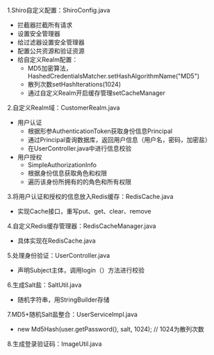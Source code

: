 1.Shiro自定义配置：ShiroConfig.java
- 拦截器拦截所有请求
- 设置安全管理器
- 给过滤器设置安全管理器
- 配置公共资源和验证资源
- 给自定义Realm配置：
    - MD5加密算法，HashedCredentialsMatcher.setHashAlgorithmName("MD5")
    - 散列次数setHashIterations(1024)
    - 通过自定义Realm开启缓存管理setCacheManager

2.自定义Realm域：CustomerRealm.java
- 用户认证
    - 根据形参AuthenticationToken获取身份信息Principal
    - 通过Principal查询数据库，返回用户信息（用户名，密码，加密盐）
    - 在UserController.java中进行信息校验
- 用户授权
    - SimpleAuthorizationInfo
    - 根据身份信息获取角色和权限
    - 遍历该身份所拥有的的角色和所有权限

3.将用户认证和授权的信息放入Redis缓存：RedisCache.java
- 实现Cache接口，重写put、get、clear、remove

4.自定义Redis缓存管理器：RedisCacheManager.java
- 具体实现在RedisCache.java

5.处理身份验证：UserController.java
- 声明Subject主体，调用login（）方法进行校验

6.生成Salt盐：SaltUtil.java
- 随机字符串，用StringBuilder存储

7.MD5+随机Salt盐整合：UserServiceImpl.java
- new Md5Hash(user.getPassword(), salt, 1024); // 1024为散列次数

8.生成登录验证码：ImageUtil.java

